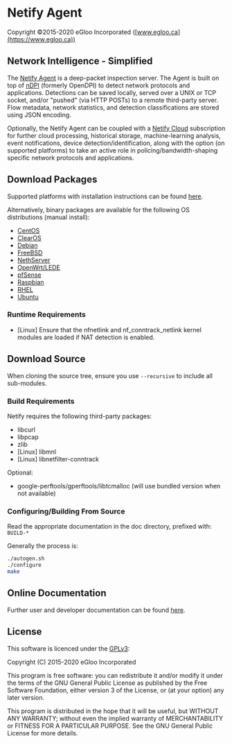 # Netify Agent
Copyright ©2015-2020 eGloo Incorporated ([www.egloo.ca](https://www.egloo.ca))

## Network Intelligence - Simplified
The [Netify Agent](https://www.netify.ai/) is a deep-packet inspection server.  The Agent is built on top of [nDPI](http://www.ntop.org/products/deep-packet-inspection/ndpi/) (formerly OpenDPI) to detect network protocols and applications.  Detections can be saved locally, served over a UNIX or TCP socket, and/or "pushed" (via HTTP POSTs) to a remote third-party server.  Flow metadata, network statistics, and detection classifications are stored using JSON encoding.

Optionally, the Netify Agent can be coupled with a [Netify Cloud](https://www.netify.ai/) subscription for further cloud processing, historical storage, machine-learning analysis, event notifications, device detection/identification, along with the option (on supported platforms) to take an active role in policing/bandwidth-shaping specific network protocols and applications.

## Download Packages
Supported platforms with installation instructions can be found [here](https://www.netify.ai/get-netify).

Alternatively, binary packages are available for the following OS distributions (manual install):
- [CentOS](http://download.netify.ai/netify/centos/)
- [ClearOS](http://download.netify.ai/netify/clearos/)
- [Debian](http://download.netify.ai/netify/debian/)
- [FreeBSD](http://download.netify.ai/netify/freebsd/)
- [NethServer](http://download.netify.ai/netify/nethserver/)
- [OpenWrt/LEDE](https://downloads.openwrt.org/snapshots/packages/)
- [pfSense](http://download.netify.ai/netify/pfsense/)
- [Raspbian](https://software.opensuse.org//download.html?project=home%3Aegloo&package=netifyd)
- [RHEL](http://download.netify.ai/netify/rhel/)
- [Ubuntu](http://download.netify.ai/netify/ubuntu/)

### Runtime Requirements
- [Linux] Ensure that the nfnetlink and nf_conntrack_netlink kernel modules are loaded if NAT detection is enabled.

## Download Source
When cloning the source tree, ensure you use `--recursive` to include all
sub-modules.

### Build Requirements
Netify requires the following third-party packages:
- libcurl
- libpcap
- zlib
- [Linux] libmnl
- [Linux] libnetfilter-conntrack

Optional:
- google-perftools/gperftools/libtcmalloc (will use bundled version when not available)

### Configuring/Building From Source
Read the appropriate documentation in the doc directory, prefixed with: `BUILD-*`

Generally the process is:
```sh
./autogen.sh
./configure
make
```

## Online Documentation
Further user and developer documentation can be found [here](https://www.netify.ai/resources).

## License
This software is licenced under the [GPLv3](https://www.gnu.org/licenses/gpl-3.0.txt):
>>>
Copyright (C) 2015-2020 eGloo Incorporated

This program is free software: you can redistribute it and/or modify
it under the terms of the GNU General Public License as published by
the Free Software Foundation, either version 3 of the License, or
(at your option) any later version.

This program is distributed in the hope that it will be useful,
but WITHOUT ANY WARRANTY; without even the implied warranty of
MERCHANTABILITY or FITNESS FOR A PARTICULAR PURPOSE.  See the
GNU General Public License for more details.
>>>
